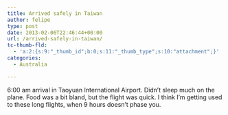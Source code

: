 ```yaml
---
title: Arrived safely in Taiwan
author: felipe
type: post
date: 2013-02-06T22:46:44+00:00
url: /arrived-safely-in-taiwan/
tc-thumb-fld:
  - 'a:2:{s:9:"_thumb_id";b:0;s:11:"_thumb_type";s:10:"attachment";}'
categories:
  - Australia

---
```

6:00 am arrival in Taoyuan International Airport. Didn&#8217;t sleep much on the plane. Food was a bit bland, but the flight was quick. I think I&#8217;m getting used to these long flights, when 9 hours doesn&#8217;t phase you.